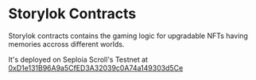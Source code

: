 # Storylok Contracts

Storylok contracts contains the gaming logic for upgradable NFTs having memories accross different worlds. 

It's deployed on Seploia Scroll's Testnet at [0xD1e131B96A9a5CfED3A32039c0A74a149303d5Ce](https://sepolia.scrollscan.dev/address/0xd1e131b96a9a5cfed3a32039c0a74a149303d5ce)